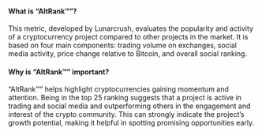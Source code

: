 #### What is “AltRank™”?

This metric, developed by Lunarcrush, evaluates the popularity and activity of a cryptocurrency project compared to other projects in the market. It is based on four main components: trading volume on exchanges, social media activity, price change relative to Bitcoin, and overall social ranking. 

#### Why is “AltRank™” important?

“AltRank™” helps highlight cryptocurrencies gaining momentum and attention. Being in the top 25 ranking suggests that a project is active in trading and social media and outperforming others in the engagement and interest of the crypto community. This can strongly indicate the project’s growth potential, making it helpful in spotting promising opportunities early.